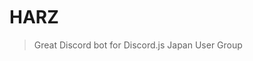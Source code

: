 <img width="100%" height="3rem" src="https://github.com/InkoHX/HARZ/raw/master/media/HARZ_BANNER.gif" />

# HARZ

> Great Discord bot for Discord.js Japan User Group
